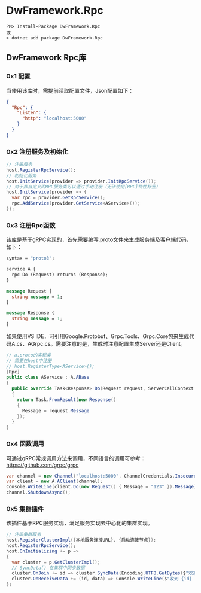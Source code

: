 # DwFramework.Rpc

```shell
PM> Install-Package DwFramework.Rpc
或
> dotnet add package DwFramework.Rpc
```

## DwFramework Rpc库

### 0x1 配置

当使用该库时，需提前读取配置文件，Json配置如下：

```json
{
  "Rpc": {
    "Listen": {
      "http": "localhost:5000"
    }
  }
}
```

### 0x2 注册服务及初始化

```c#
// 注册服务
host.RegisterRpcService();
// 初始化服务
host.InitService(provider => provider.InitRpcService());
// 对于非自定义的RPC服务类可以通过手动注册（无法使用[RPC]特性标签）
host.InitService(provider => {
  var rpc = provider.GetRpcService();
  rpc.AddService(provider.GetService<AService>());
});
```

### 0x3 注册Rpc函数

该库是基于gRPC实现的，首先需要编写.proto文件来生成服务端及客户端代码，如下：

```protobuf
syntax = "proto3";

service A {
  rpc Do (Request) returns (Response);
}

message Request {
  string message = 1;
}

message Response {
  string message = 1;
}

```

如果使用VS IDE，可引用Google.Protobuf、Grpc.Tools、Grpc.Core包来生成代码A.cs、AGrpc.cs。需要注意的是，生成时注意配置生成Server还是Client。

```c#
// a.proto的实现类
// 需要在host中注册
// host.RegisterType<AService>();
[Rpc]
public class AService : A.ABase
{
  public override Task<Response> Do(Request request, ServerCallContext context)
  {
    return Task.FromResult(new Response()
    {
      Message = request.Message
    });
  }
}
```

### 0x4 函数调用

可通过gRPC常规调用方法来调用，不同语言的调用可参考：https://github.com/grpc/grpc

```c#
var channel = new Channel("localhost:5000", ChannelCredentials.Insecure);
var client = new A.AClient(channel);
Console.WriteLine(client.Do(new Request() { Message = "123" }).Message);
channel.ShutdownAsync();
```

### 0x5 集群插件 

该插件基于RPC服务实现，满足服务实现去中心化的集群实现。

```c#
// 注册集群服务
host.RegisterClusterImpl({本地服务连接URL}, {启动连接节点});
host.RegisterRpcService();
host.OnInitializing += p =>
{
  var cluster = p.GetClusterImpl();
  // SyncData() 在集群中同步数据
  cluster.OnJoin += id => cluster.SyncData(Encoding.UTF8.GetBytes($"欢迎 {id} 加入集群"));
  cluster.OnReceiveData += (id, data) => Console.WriteLine($"收到 {id} 消息:{Encoding.UTF8.GetString(data)}");
};
```